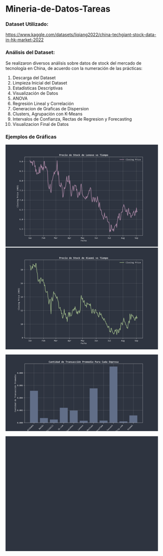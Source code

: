 # Mineria-de-Datos-Tareas


### Dataset Utilizado:
https://www.kaggle.com/datasets/liqiang2022/china-techgiant-stock-data-in-hk-market-2022


### Análisis del Dataset:
Se realizaron diversos análisis sobre datos de stock del mercado de tecnología en China, de acuerdo con la numeración de las prácticas:
1.	Descarga del Dataset
2.	Limpieza Inicial del Dataset
3.	Estadísticas Descriptivas
4.	Visualización de Datos
5.	ANOVA
6.	Regresión Lineal y Correlación
7.	Generacion de Graficas de Dispersion
8.	Clusters, Agrupación con K-Means
9.	Intervalos de Confianza, Rectas de Regresion y Forecasting
10.	Visualizacion Final de Datos

### Ejemplos de Gráficas
![Imagen de Práctica 4 (Lenovo)](precio_stocks_lenovo.png)
![Imagen de Práctica 4 (Lenovo)](precio_stocks_xiaomi.png)


![Imagen de Práctica 4](cant_promedio_por_empresa.png)

![Imagen de Práctica 10](heatmap.png)
